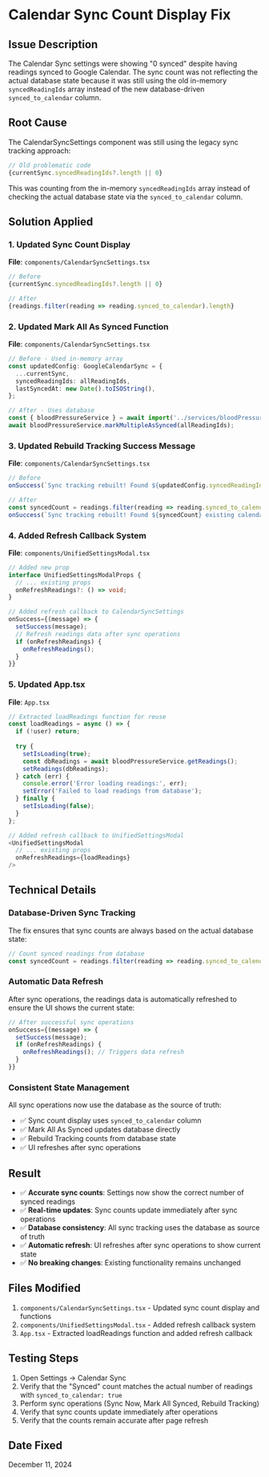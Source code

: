 # Calendar Sync Count Display Fix

## Issue Description
The Calendar Sync settings were showing "0 synced" despite having readings synced to Google Calendar. The sync count was not reflecting the actual database state because it was still using the old in-memory `syncedReadingIds` array instead of the new database-driven `synced_to_calendar` column.

## Root Cause
The CalendarSyncSettings component was still using the legacy sync tracking approach:

```typescript
// Old problematic code
{currentSync.syncedReadingIds?.length || 0}
```

This was counting from the in-memory `syncedReadingIds` array instead of checking the actual database state via the `synced_to_calendar` column.

## Solution Applied

### 1. Updated Sync Count Display
**File**: `components/CalendarSyncSettings.tsx`
```typescript
// Before
{currentSync.syncedReadingIds?.length || 0}

// After  
{readings.filter(reading => reading.synced_to_calendar).length}
```

### 2. Updated Mark All As Synced Function
**File**: `components/CalendarSyncSettings.tsx`
```typescript
// Before - Used in-memory array
const updatedConfig: GoogleCalendarSync = {
  ...currentSync,
  syncedReadingIds: allReadingIds,
  lastSyncedAt: new Date().toISOString(),
};

// After - Uses database
const { bloodPressureService } = await import('../services/bloodPressureService');
await bloodPressureService.markMultipleAsSynced(allReadingIds);
```

### 3. Updated Rebuild Tracking Success Message
**File**: `components/CalendarSyncSettings.tsx`
```typescript
// Before
onSuccess(`Sync tracking rebuilt! Found ${updatedConfig.syncedReadingIds?.length || 0} existing calendar events.`);

// After
const syncedCount = readings.filter(reading => reading.synced_to_calendar).length;
onSuccess(`Sync tracking rebuilt! Found ${syncedCount} existing calendar events.`);
```

### 4. Added Refresh Callback System
**File**: `components/UnifiedSettingsModal.tsx`
```typescript
// Added new prop
interface UnifiedSettingsModalProps {
  // ... existing props
  onRefreshReadings?: () => void;
}

// Added refresh callback to CalendarSyncSettings
onSuccess={(message) => {
  setSuccess(message);
  // Refresh readings data after sync operations
  if (onRefreshReadings) {
    onRefreshReadings();
  }
}}
```

### 5. Updated App.tsx
**File**: `App.tsx`
```typescript
// Extracted loadReadings function for reuse
const loadReadings = async () => {
  if (!user) return;
  
  try {
    setIsLoading(true);
    const dbReadings = await bloodPressureService.getReadings();
    setReadings(dbReadings);
  } catch (err) {
    console.error('Error loading readings:', err);
    setError('Failed to load readings from database');
  } finally {
    setIsLoading(false);
  }
};

// Added refresh callback to UnifiedSettingsModal
<UnifiedSettingsModal
  // ... existing props
  onRefreshReadings={loadReadings}
/>
```

## Technical Details

### Database-Driven Sync Tracking
The fix ensures that sync counts are always based on the actual database state:

```typescript
// Count synced readings from database
const syncedCount = readings.filter(reading => reading.synced_to_calendar).length;
```

### Automatic Data Refresh
After sync operations, the readings data is automatically refreshed to ensure the UI shows the current state:

```typescript
// After successful sync operations
onSuccess={(message) => {
  setSuccess(message);
  if (onRefreshReadings) {
    onRefreshReadings(); // Triggers data refresh
  }
}}
```

### Consistent State Management
All sync operations now use the database as the source of truth:
- ✅ Sync count display uses `synced_to_calendar` column
- ✅ Mark All As Synced updates database directly
- ✅ Rebuild Tracking counts from database state
- ✅ UI refreshes after sync operations

## Result
- ✅ **Accurate sync counts**: Settings now show the correct number of synced readings
- ✅ **Real-time updates**: Sync counts update immediately after sync operations
- ✅ **Database consistency**: All sync tracking uses the database as source of truth
- ✅ **Automatic refresh**: UI refreshes after sync operations to show current state
- ✅ **No breaking changes**: Existing functionality remains unchanged

## Files Modified
1. `components/CalendarSyncSettings.tsx` - Updated sync count display and functions
2. `components/UnifiedSettingsModal.tsx` - Added refresh callback system
3. `App.tsx` - Extracted loadReadings function and added refresh callback

## Testing Steps
1. Open Settings → Calendar Sync
2. Verify that the "Synced" count matches the actual number of readings with `synced_to_calendar: true`
3. Perform sync operations (Sync Now, Mark All Synced, Rebuild Tracking)
4. Verify that sync counts update immediately after operations
5. Verify that the counts remain accurate after page refresh

## Date Fixed
December 11, 2024
